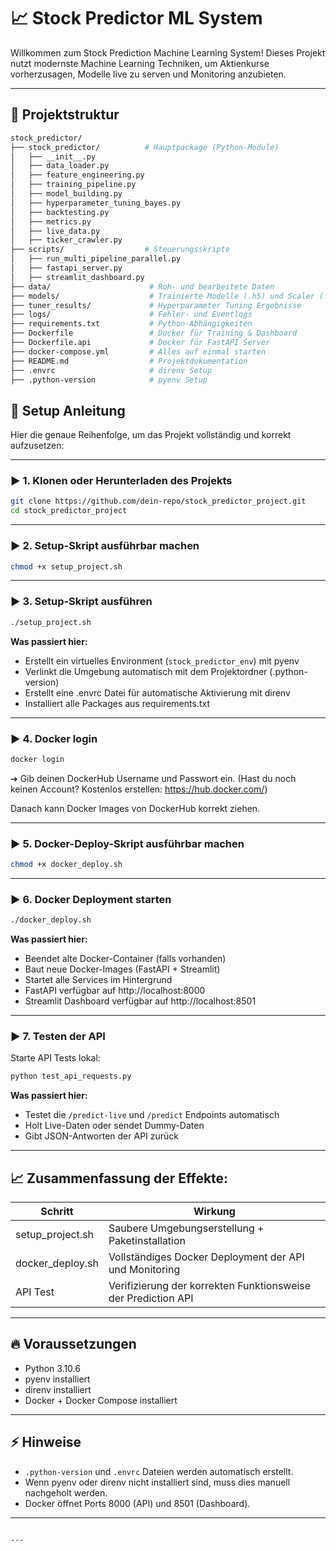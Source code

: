# 📈 Stock Predictor ML System

Willkommen zum Stock Prediction Machine Learning System!
Dieses Projekt nutzt modernste Machine Learning Techniken, um Aktienkurse vorherzusagen, Modelle live zu serven und Monitoring anzubieten.

---

## 📂 Projektstruktur

```bash
stock_predictor/
├── stock_predictor/          # Hauptpackage (Python-Module)
│   ├── __init__.py
│   ├── data_loader.py
│   ├── feature_engineering.py
│   ├── training_pipeline.py
│   ├── model_building.py
│   ├── hyperparameter_tuning_bayes.py
│   ├── backtesting.py
│   ├── metrics.py
│   ├── live_data.py
│   ├── ticker_crawler.py
├── scripts/                  # Steuerungsskripte
│   ├── run_multi_pipeline_parallel.py
│   ├── fastapi_server.py
│   ├── streamlit_dashboard.py
├── data/                      # Roh- und bearbeitete Daten
├── models/                    # Trainierte Modelle (.h5) und Scaler (.pkl)
├── tuner_results/             # Hyperparameter Tuning Ergebnisse
├── logs/                      # Fehler- und Eventlogs
├── requirements.txt           # Python-Abhängigkeiten
├── Dockerfile                 # Docker für Training & Dashboard
├── Dockerfile.api             # Docker für FastAPI Server
├── docker-compose.yml         # Alles auf einmal starten
├── README.md                  # Projektdokumentation
├── .envrc                     # direnv Setup
├── .python-version            # pyenv Setup
```


## 🚀 Setup Anleitung

Hier die genaue Reihenfolge, um das Projekt vollständig und korrekt aufzusetzen:

---

### ▶️ 1. Klonen oder Herunterladen des Projekts

```bash
git clone https://github.com/dein-repo/stock_predictor_project.git
cd stock_predictor_project
```

---

### ▶️ 2. Setup-Skript ausführbar machen

```bash
chmod +x setup_project.sh
```

---

### ▶️ 3. Setup-Skript ausführen

```bash
./setup_project.sh
```

**Was passiert hier:**
- Erstellt ein virtuelles Environment (`stock_predictor_env`) mit pyenv
- Verlinkt die Umgebung automatisch mit dem Projektordner (.python-version)
- Erstellt eine .envrc Datei für automatische Aktivierung mit direnv
- Installiert alle Packages aus requirements.txt

---


### ▶️ 4. Docker login

```bash
docker login
```
➔ Gib deinen DockerHub Username und Passwort ein.
(Hast du noch keinen Account? Kostenlos erstellen: https://hub.docker.com/)

Danach kann Docker Images von DockerHub korrekt ziehen.

---

### ▶️ 5. Docker-Deploy-Skript ausführbar machen

```bash
chmod +x docker_deploy.sh
```

---

### ▶️ 6. Docker Deployment starten

```bash
./docker_deploy.sh
```

**Was passiert hier:**
- Beendet alte Docker-Container (falls vorhanden)
- Baut neue Docker-Images (FastAPI + Streamlit)
- Startet alle Services im Hintergrund
- FastAPI verfügbar auf http://localhost:8000
- Streamlit Dashboard verfügbar auf http://localhost:8501

---

### ▶️ 7. Testen der API

Starte API Tests lokal:

```bash
python test_api_requests.py
```

**Was passiert hier:**
- Testet die `/predict-live` und `/predict` Endpoints automatisch
- Holt Live-Daten oder sendet Dummy-Daten
- Gibt JSON-Antworten der API zurück

---

## 📈 Zusammenfassung der Effekte:

| Schritt | Wirkung |
|--------|---------|
| setup_project.sh | Saubere Umgebungserstellung + Paketinstallation |
| docker_deploy.sh | Vollständiges Docker Deployment der API und Monitoring |
| API Test | Verifizierung der korrekten Funktionsweise der Prediction API |

---

## 🔥 Voraussetzungen

- Python 3.10.6
- pyenv installiert
- direnv installiert
- Docker + Docker Compose installiert

---

## ⚡ Hinweise

- `.python-version` und `.envrc` Dateien werden automatisch erstellt.
- Wenn pyenv oder direnv nicht installiert sind, muss dies manuell nachgeholt werden.
- Docker öffnet Ports 8000 (API) und 8501 (Dashboard).

---
```

---
